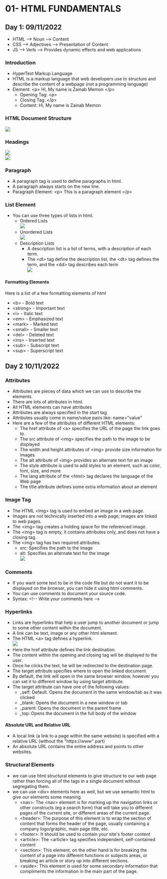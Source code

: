 # 01- HTML FUNDAMENTALS
## Day 1: 09/11/2022
- HTML --> Noun --> Content 
- CSS  --> Adjectives --> Presentation of Content 
- JS   --> Verb --> Provides dynamic effects and web applications
### Introduction
- HyperText Markup Language
- HTML is a markup language that web developers use to structure and describe the content of a webpage (not a programming language) 
- Element: \<p> Hi, My name is Zainab Memon \</p>
	- Opening Tag: \<p>
	- Closing Tag: \</p>
	- Content: Hi, My name is Zainab Memon
### HTML Document Structure 
![](https://github.com/zainab-Memon/Learn-HTML-CSS/blob/main/Images/doc%20structure.PNG)
### Headings 
![](https://github.com/zainab-Memon/Learn-HTML-CSS/blob/main/Images/html%20headings.PNG) <br>
![](https://github.com/zainab-Memon/Learn-HTML-CSS/blob/main/Images/headings.PNG)
### Paragraph 
- A paragraph tag is used to define paragraphs in html. 
- A paragraph always starts on the new line.
- Paragraph Element: \<p> This is a paragraph element \</p>
### List Element
- You can use three types of lists in html.
	- Ordered Lists <br>
![](https://github.com/zainab-Memon/Learn-HTML-CSS/blob/main/Images/OL.PNG) <br>
	- Unordered Lists <br>
![](https://github.com/zainab-Memon/Learn-HTML-CSS/blob/main/Images/ul.PNG) <br>
	- Description Lists <br>
		- A description list is a list of terms, with a description of each term.
		- The \<dl> tag define the description list, the \<dt> tag defines the term, and the \<dd> tag describes each term <br>
![](https://github.com/zainab-Memon/Learn-HTML-CSS/blob/main/Images/dl.PNG)
#### Formatting Elements
Here is a list of a few formatting elements of html 
- \<b> - Bold text
- \<strong> - Important text
- \<i> - Italic text
- \<em> - Emphasized text
- \<mark> - Marked text
- \<small> - Smaller text
- \<del> - Deleted text
- \<ins> - Inserted text
- \<sub> - Subscript text
- \<sup> - Superscript text
## Day 2 10/11/2022
### Attributes 
- Attributes are pieces of data which we can use to describe the elements.
- There are lots of attributes in html. 
- All HTML elements can have attributes
- Attributes are always specified in the start tag
- Attributes usually come in name/value pairs like: name="value"
- Here are a few of the attributes of different HTML elements:
	- The href attribute of \<a> specifies the URL of the page the link goes to.
	- The src attribute of \<img> specifies the path to the image to be displayed
	- The width and height attributes of \<img> provide size information for images
	- The alt attribute of \<img> provides an alternate text for an image
	- The style attribute is used to add styles to an element, such as color, font, size, and more
	- The lang attribute of the \<html> tag declares the language of the Web page
	- The title attribute defines some extra information about an element
### Image Tag
- The HTML \<img> tag is used to embed an image in a web page.
- Images are not technically inserted into a web page; images are linked to web pages. 
- The \<img> tag creates a holding space for the referenced image.
- The \<img> tag is empty, it contains attributes only, and does not have a closing tag.
- The \<img> tag has two required attributes:
	- src: Specifies the path to the image
	- alt: Specifies an alternate text for the image <br>
![](https://github.com/zainab-Memon/Learn-HTML-CSS/blob/main/Images/image%20tag.PNG)
### Comments
- If you want some text to be in the code file but do not want it to be displayed on the browser, you can hide it using html comments.
- You can use comments to document your source code.
- Syntax: \<!-- Write your comments here \-->
### Hyperlinks 
- Links are hyperlinks that help a user jump to another document or jump to some other content within the document.
- A link can be text, image or any other html element.
- The HTML \<a> tag defines a hyperlink.<br>
![](https://github.com/zainab-Memon/Learn-HTML-CSS/blob/main/Images/link.PNG)
- Here the href attribute defines the link destination. 
- The content within the opening and closing tag will be displayed to the user.
- Once he clicks the text, he will be redirected to the destination page.
- The target attribute specifies where to open the linked document. 
- By default, the link will open in the same browser window, however you can set it to different window by using target attribute. 
- The target attribute can have one of the following values:
	- \_self: Default. Opens the document in the same window/tab as it was clicked
	- \_blank: Opens the document in a new window or tab
	- \_parent: Opens the document in the parent frame
	- \_top: Opens the document in the full body of the window
#### Absolute URL and Relative URL 
- A local link (a link to a page within the same website) is specified with a relative URL (without the "https://www" part)
- An absolute URL contains the entire address and points to other websites.
### Structural Elements
- we can use html structural elements to give structure to our web page rather than forcing all of the tags in a single document without segregating them.
- we can use \<div> elements here as well, but we use semantic html to give our elements some meaning.
	- \<nav>: The \<nav> element is for marking up the navigation links or other constructs (eg a search form) that will take you to different pages of the current site, or different areas of the current page.
	- \<header>: The purpose of this element is to wrap the section of content that forms the header of the page, usually containing a company logo/graphic, main page title, etc.
	- \<footer>: It should be used to contain your site's footer content
	- \<article>: The \<article> tag specifies independent, self-contained content
	- \<section>: This element, on the other hand is for breaking the content of a page into different functions or subjects areas, or breaking an article or story up into different sections.
	- \<aside>: This element is used for some secondary information that compliments the information in the main part of the page.
